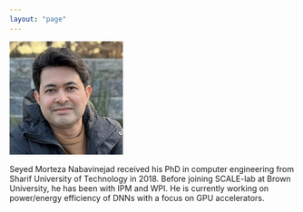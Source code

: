 ```yaml
---
layout: "page"
---
```




![](/members/morteza_mini.jpg)

Seyed Morteza Nabavinejad received his PhD in computer engineering from Sharif University of Technology in 2018. Before joining SCALE-lab at Brown University, he has been with IPM and WPI. He is currently working on power/energy efficiency of DNNs with a focus on GPU accelerators.


